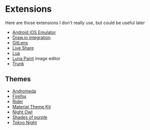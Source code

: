 # Extensions

Here are those extensions I don't really use, but could be useful later

- [Android iOS Emulator](https://marketplace.visualstudio.com/items?itemName=DiemasMichiels.emulate)
- [Draw.io integration](https://marketplace.visualstudio.com/items?itemName=hediet.vscode-drawio)
- [GitLens](https://marketplace.visualstudio.com/items?itemName=eamodio.gitlens)
- [Live Share](https://marketplace.visualstudio.com/items?itemName=MS-vsliveshare.vsliveshare)
- [Lua](https://marketplace.visualstudio.com/items?itemName=yinfei.luahelper)
- [Luna Paint](https://marketplace.visualstudio.com/items?itemName=Tyriar.luna-paint) image editor
- [Trunk](https://marketplace.visualstudio.com/items?itemName=Trunk.io)

## Themes

- [Andromeda](https://marketplace.visualstudio.com/items?itemName=EliverLara.andromeda)
- [Firefox](https://marketplace.visualstudio.com/items?itemName=Heron.firefox-devtools-theme)
- [Rider](https://marketplace.visualstudio.com/items?itemName=EdwinSulaiman.jetbrains-rider-dark-theme)
- [Material Theme Kit](https://marketplace.visualstudio.com/items?itemName=ms-vscode.Theme-MaterialKit)
- [Night Owl](https://marketplace.visualstudio.com/items?itemName=sdras.night-owl)
- [Shades of purple](https://marketplace.visualstudio.com/items?itemName=ahmadawais.shades-of-purple)
- [Tokyo Night](https://marketplace.visualstudio.com/items?itemName=enkia.tokyo-night)

